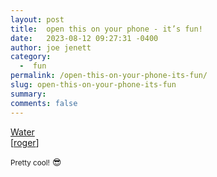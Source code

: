 ```yaml
---
layout: post
title:  open this on your phone - it’s fun!
date:   2023-08-12 09:27:31 -0400
author: joe jenett
category:
  -  fun
permalink: /open-this-on-your-phone-its-fun/
slug: open-this-on-your-phone-its-fun
summary: 
comments: false
---
```

<a title="Water" href="https://oimo.io/works/water/">Water</a><br>[<a href="https://pinboard.in/u:roger">roger</a>]

<small>Pretty cool!</small> 😎
<a style="display:none;" href="https://brid.gy/publish/mastodon"><small>(cross-posted to mastodon)</small></a>